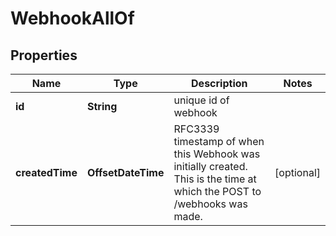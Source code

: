 

# WebhookAllOf


## Properties

Name | Type | Description | Notes
------------ | ------------- | ------------- | -------------
**id** | **String** | unique id of webhook | 
**createdTime** | **OffsetDateTime** | RFC3339  timestamp of when this Webhook was initially created. This is the time at which the POST to /webhooks was made.  |  [optional]




